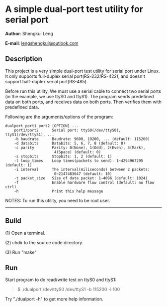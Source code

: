A simple dual-port test utility for serial port
===============================================
**Author**: Shengkui Leng

**E-mail**: lengshengkui@outlook.com


Description
-----------
This project is a very simple dual-port test utility for serial port under
Linux.  It only supports full-duplex serial port(RS-232/RS-422), and doesn't
support half-duplex serial port(RS-485).

Before run this utility, We must use a serial cable to connect two serial ports
(in the example, we use ttyS0 and ttyS1). The program sends predefined data on
both ports, and receives data on both ports. Then verifies them with predefined
data.

Following are the arguments/options of the program:

    dualport port1 port2 [OPTION] ...
        port1/port2      Serial port: ttyS0(/dev/ttyS0), ttyS1(/dev/ttyS1), ...
        -b baudrate      Baudrate: 9600, 19200, ... (default: 115200)
        -d databits      Databits: 5, 6, 7, 8 (default: 8)
        -c parity        Parity: 0(None), 1(Odd), 2(Even), 3(Mark),
                          4(Space) (default: 0)
        -s stopbits      Stopbits: 1, 2 (default: 1)
        -l loop_times    Loop times(packets to send): 1~4294967295 (default: 1)
        -i interval      The interval(miliseconds) between 2 packets:
                          0~2147483647 (default: 10)
        -t packet_size   Size of data packet: 1~4096 (default: 1024)
        -f               Enable hardware flow control (default: no flow ctrl)
        -h               Print this help message

NOTES: To run this utility, you need to be root user.

* * *

Build
-----------
(1) Open a terminal.

(2) chdir to the source code directory.

(3) Run "make"


Run
-----------
Start program to do read/write test on ttyS0 and ttyS1:

>    $ ./dualport /dev/ttyS0 /dev/ttyS1 -b 115200 -l 100

Try "./dualport -h" to get more help information.
